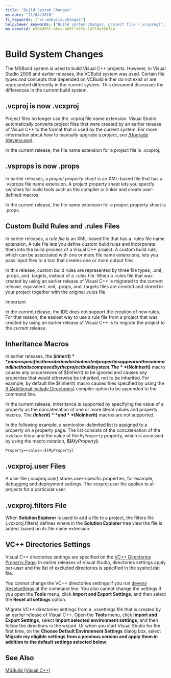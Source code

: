 ```yaml
---
title: "Build System Changes"
ms.date: "11/04/2016"
f1_keywords: ["vc.msbuild.changes"]
helpviewer_keywords: ["Build system changes, project file (.vcxprog)", "Build system changes, custom build rules", "Build system changes, MSBuild", "MSBuild, build system changes", "Build system changes, .vsprops", "Build system changes, $(Inherit)", "Build system changes, $(NoInherit)"]
ms.assetid: e564d95f-a6cc-4d97-b57e-1a71daf66f4a
---
```

# Build System Changes

The MSBuild system is used to build Visual C++ projects. However, in Visual Studio 2008 and earlier releases, the VCBuild system was used. Certain file types and concepts that depended on VCBuild either do not exist or are represented differently in the current system. This document discusses the differences in the current build system.

## .vcproj is now .vcxproj

Project files no longer use the .vcproj file name extension. Visual Studio automatically converts project files that were created by an earlier release of Visual C++ to the format that is used by the current system. For more information about how to manually upgrade a project, see [/Upgrade (devenv.exe)](/visualstudio/ide/reference/upgrade-devenv-exe).

In the current release, the file name extension for a project file is .vcxproj.

## .vsprops is now .props

In earlier releases, a *project property sheet* is an XML-based file that has a .vsprops file name extension. A project property sheet lets you specify switches for build tools such as the compiler or linker and create user-defined macros.

In the current release, the file name extension for a project property sheet is .props.

## Custom Build Rules and .rules Files

In earlier releases, a *rule file* is an XML-based file that has a .rules file name extension. A rule file lets you define custom build rules and incorporate them into the build process of a Visual C++ project. A custom build rule, which can be associated with one or more file name extensions, lets you pass input files to a tool that creates one or more output files.

In this release, custom build rules are represented by three file types, .xml, .props, and .targets, instead of a .rules file. When a .rules file that was created by using an earlier release of Visual C++ is migrated to the current release, equivalent .xml, .props, and .targets files are created and stored in your project together with the original .rules file.

> [!IMPORTANT]
>  In the current release, the IDE does not support the creation of new rules. For that reason, the easiest way to use a rule file from a project that was created by using an earlier release of Visual C++ is to migrate the project to the current release.

## Inheritance Macros

In earlier releases, the **$(Inherit)** macro specifies the order in which inherited properties appear on the command line that is composed by the project build system. The **$(NoInherit)** macro causes any occurrences of $(Inherit) to be ignored and causes any properties that would otherwise be inherited, not to be inherited. For example, by default the $(Inherit) macro causes files specified by using the [/I (Additional Include Directories)](../build/reference/i-additional-include-directories.md) compiler option to be appended to the command line.

In the current release, inheritance is supported by specifying the value of a property as the concatenation of one or more literal values and property macros. The **$(Inherit)** and **$(NoInherit)** macros are not supported.

In the following example, a semicolon-delimited list is assigned to a property on a property page. The list consists of the concatenation of the *\<value>* literal and the value of the `MyProperty` property, which is accessed by using the macro notation, **$(**<em>MyProperty</em>**)**.

```
Property=<value>;$(MyProperty)
```

## .vcxproj.user Files

A user file (.vcxproj.user) stores user-specific properties, for example, debugging and deployment settings. The vcxproj.user file applies to all projects for a particular user.

## .vcxproj.filters File

When **Solution Explorer** is used to add a file to a project, the filters file (.vcxproj.filters) defines where in the **Solution Explorer** tree view the file is added, based on its file name extension.

## VC++ Directories Settings

Visual C++ directories settings are specified on the [VC++ Directories Property Page](reference/vcpp-directories-property-page.md). In earlier releases of Visual Studio, directories settings apply per-user and the list of excluded directories is specified in the sysincl.dat file.

You cannot change the VC++ directories settings if you run [devenv /resetsettings](/visualstudio/ide/reference/resetsettings-devenv-exe) at the command line. You also cannot change the settings if you open the **Tools** menu, click **Import and Export Settings**, and then select the **Reset all settings** option.

Migrate VC++ directories settings from a .vssettings file that is created by an earlier release of Visual C++. Open the **Tools** menu, click **Import and Export Settings**, select **Import selected environment settings**, and then follow the directions in the wizard. Or when you start Visual Studio for the first time, on the **Choose Default Environment Settings** dialog box, select **Migrate my eligible settings from a previous version and apply them in addition to the default settings selected below**.

## See Also

[MSBuild (Visual C++)](../build/msbuild-visual-cpp.md)